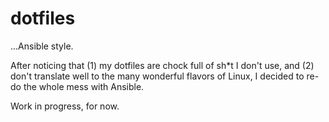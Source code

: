 # dotfiles
...Ansible style.

After noticing that (1) my dotfiles are chock full of sh*t I don't use, and (2) don't translate well to the many wonderful flavors of Linux, I decided to re-do the whole mess with Ansible.

Work in progress, for now.

